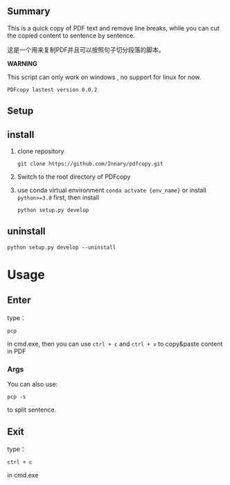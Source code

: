 

<!--
 * @Author: Innary
 * @Date: 2022-11-11 12:26:10
 * @LastEditors: Innary
 * @LastEditTime: 2022-11-11 23:56:58
-->


## Summary
This is a quick copy of PDF text and remove line breaks, while you can cut the copied content  to sentence by sentence.


这是一个用来复制PDF并且可以按照句子切分段落的脚本。


**WARNING**


This script can only work on windows , no support for linux for now.






`PDFcopy lastest version 0.0.2`

## Setup
## install
1. clone repository
    ```
    git clone https://github.com/Innary/pdfcopy.git
    ```
2. Switch to the root directory of PDFcopy



3. use conda virtual environment
`conda actvate {env_name}`
or install `python>=3.8` first,
then install
    ```
    python setup.py develop
    ```

## uninstall

```
python setup.py develop --uninstall
```


# Usage
## Enter

type： 

```
pcp
```
in cmd.exe, then you can use `ctrl + c` and `ctrl + v` to copy&paste content in PDF
### Args
You can also use:
```
pcp -s
```
to split sentence.

## Exit
type：
```
ctrl + c
```
in cmd.exe